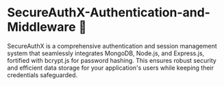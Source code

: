 # SecureAuthX-Authentication-and-Middleware 🔐
SecureAuthX is a comprehensive authentication and session management system that seamlessly integrates MongoDB, Node.js, and Express.js, fortified with bcrypt.js for password hashing. This ensures robust security and efficient data storage for your application's users while keeping their credentials safeguarded.
